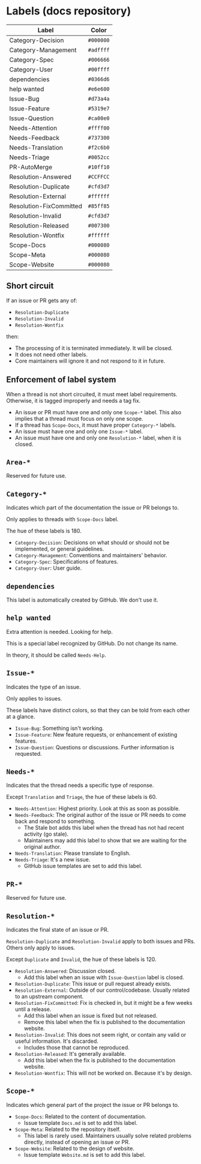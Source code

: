 # Labels (docs repository)

| Label                   | Color     |
| ----------------------- | --------- |
| Category-Decision       | `#000000` |
| Category-Management     | `#adffff` |
| Category-Spec           | `#006666` |
| Category-User           | `#00ffff` |
| dependencies            | `#0366d6` |
| help wanted             | `#e6e600` |
| Issue-Bug               | `#d73a4a` |
| Issue-Feature           | `#5319e7` |
| Issue-Question          | `#ca00e0` |
| Needs-Attention         | `#ffff00` |
| Needs-Feedback          | `#737300` |
| Needs-Translation       | `#f2c6b0` |
| Needs-Triage            | `#0052cc` |
| PR-AutoMerge            | `#10ff10` |
| Resolution-Answered     | `#CCFFCC` |
| Resolution-Duplicate    | `#cfd3d7` |
| Resolution-External     | `#ffffff` |
| Resolution-FixCommitted | `#85ff85` |
| Resolution-Invalid      | `#cfd3d7` |
| Resolution-Released     | `#007300` |
| Resolution-Wontfix      | `#ffffff` |
| Scope-Docs              | `#000080` |
| Scope-Meta              | `#000080` |
| Scope-Website           | `#000080` |

## Short circuit

If an issue or PR gets any of:

* `Resolution-Duplicate`
* `Resolution-Invalid`
* `Resolution-Wontfix`

then:

* The processing of it is terminated immediately. It will be closed.
* It does not need other labels.
* Core maintainers will ignore it and not respond to it in future.

## Enforcement of label system

When a thread is not short circuited, it must meet label requirements. Otherwise, it is tagged improperly and needs a tag fix.

* An issue or PR must have one and only one `Scope-*` label. This also implies that a thread must focus on only one scope.
* If a thread has `Scope-Docs`, it must have proper `Category-*` labels.
* An issue must have one and only one `Issue-*` label.
* An issue must have one and only one `Resolution-*` label, when it is closed.

## `Area-*`

Reserved for future use.

## `Category-*`

Indicates which part of the documentation the issue or PR belongs to.

Only applies to threads with `Scope-Docs` label.

The hue of these labels is 180.

* `Category-Decision`: Decisions on what should or should not be implemented, or general guidelines.
* `Category-Management`: Conventions and maintainers' behavior.
* `Category-Spec`: Specifications of features.
* `Category-User`: User guide.

## `dependencies`

This label is automatically created by GitHub. We don't use it.

## `help wanted`

Extra attention is needed. Looking for help.

This is a special label recognized by GitHub. Do not change its name.

In theory, it should be called `Needs-Help`.

## `Issue-*`

Indicates the type of an issue.

Only applies to issues.

These labels have distinct colors, so that they can be told from each other at a glance.

* `Issue-Bug`: Something isn't working.
* `Issue-Feature`: New feature requests, or enhancement of existing features.
* `Issue-Question`: Questions or discussions. Further information is requested.

## `Needs-*`

Indicates that the thread needs a specific type of response.

Except `Translation` and `Triage`, the hue of these labels is 60.

* `Needs-Attention`: Highest priority. Look at this as soon as possible.
* `Needs-Feedback`: The original author of the issue or PR needs to come back and respond to something.
  * The Stale bot adds this label when the thread has not had recent activity (go stale).
  * Maintainers may add this label to show that we are waiting for the original author.
* `Needs-Translation`: Please translate to English.
* `Needs-Triage`: It's a new issue.
  * GitHub issue templates are set to add this label.

## `PR-*`

Reserved for future use.

## `Resolution-*`

Indicates the final state of an issue or PR.

`Resolution-Duplicate` and `Resolution-Invalid` apply to both issues and PRs. Others only apply to issues.

Except `Duplicate` and `Invalid`, the hue of these labels is 120.

* `Resolution-Answered`: Discussion closed.
  * Add this label when an issue with `Issue-Question` label is closed.
* `Resolution-Duplicate`: This issue or pull request already exists.
* `Resolution-External`: Outside of our control/codebase. Usually related to an upstream component.
* `Resolution-FixCommitted`: Fix is checked in, but it might be a few weeks until a release.
  * Add this label when an issue is fixed but not released.
  * Remove this label when the fix is published to the documentation website.
* `Resolution-Invalid`: This does not seem right, or contain any valid or useful information. It's discarded.
  * Includes those that cannot be reproduced.
* `Resolution-Released`: It's generally available.
  * Add this label when the fix is published to the documentation website.
* `Resolution-Wontfix`: This will not be worked on. Because it's by design.

## `Scope-*`

Indicates which general part of the project the issue or PR belongs to.

* `Scope-Docs`: Related to the content of documentation.
  * Issue template `Docs.md` is set to add this label.
* `Scope-Meta`: Related to the repository itself.
  * This label is rarely used. Maintainers usually solve related problems directly, instead of opening an issue or PR.
* `Scope-Website`: Related to the design of website.
  * Issue template `Website.md` is set to add this label.
